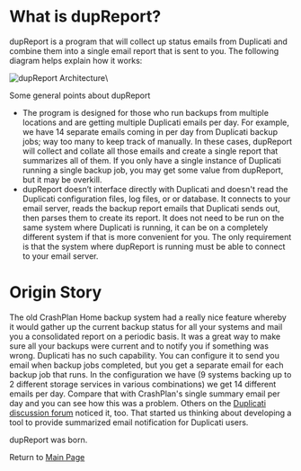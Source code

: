 

# What is dupReport?

dupReport is a program that will collect up status emails from Duplicati and combine them into a single email report that is sent to you. The following diagram helps explain how it works:

![dupReport Architecture](dR_Architecture.jpg)\

Some general points about dupReport

- The program is designed for those who run backups from multiple locations and are getting multiple     Duplicati emails per day. For example, we have 14 separate emails coming in per day from Duplicati backup jobs; way too many to keep track of manually. In these cases, dupReport will collect and collate all those emails and create a single report that summarizes all of them. If you only have a single instance of Duplicati running a single backup job, you may get some value from dupReport, but it may be overkill.
- dupReport doesn’t interface directly with Duplicati and doesn't read the Duplicati configuration files, log files, or or database. It connects to your email server, reads the backup report emails that Duplicati sends out, then parses them to create its report. It does not need to be run on the same system where Duplicati is running, it can be on a completely different system if that is more convenient for you. The only requirement is that the system where dupReport is running must be able to connect to your email server.

# Origin Story

The old CrashPlan Home backup system had a really nice feature whereby it would gather up the current backup status for all your systems and mail you a consolidated report on a periodic basis. It was a great way to make sure all your backups were current and to notify you if something was wrong. Duplicati has no such capability. You can configure it to send you email when backup jobs completed, but you get a separate email for each backup job that runs. In the configuration we have (9 systems backing up to 2 different storage services in various combinations) we get 14 different emails per day. Compare that with CrashPlan's single summary email per day and you can see how this was a problem. Others on the [Duplicati discussion forum](https://forum.duplicati.com/) noticed it, too. That started us thinking about developing a tool to provide summarized email notification for Duplicati users.  

dupReport was born.  



Return to [Main Page](readme.md)